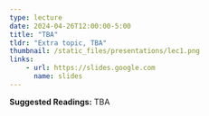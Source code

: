 ```yaml
---
type: lecture
date: 2024-04-26T12:00:00-5:00
title: "TBA"
tldr: "Extra topic, TBA"
thumbnail: /static_files/presentations/lec1.png
links: 
    - url: https://slides.google.com
      name: slides
---
```

**Suggested Readings:**
TBA
